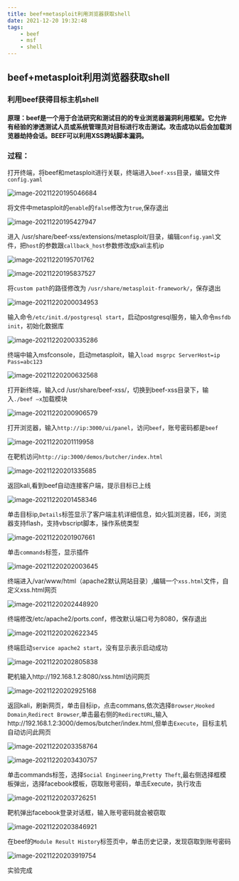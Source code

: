 ```yaml
---
title: beef+metasploit利用浏览器获取shell
date: 2021-12-20 19:32:48
tags: 
    - beef
    - msf
    - shell
---
```


## beef+metasploit利用浏览器获取shell

### 利用beef获得目标主机shell

#### 原理：beef是一个用于合法研究和测试目的的专业浏览器漏洞利用框架。它允许有经验的渗透测试人员或系统管理员对目标进行攻击测试。攻击成功以后会加载浏览器劫持会话。BEEF可以利用XSS跨站脚本漏洞。

### 过程：

打开终端，将beef和metasploit进行关联，终端进入`beef-xss`目录，编辑文件`config.yaml`

![image-20211220195046684](https://121.5.125.62:88/image/beef-metasploit利用浏览器获取shell/image-20211220195046684.png)

将文件中metasploit的`enable`的`false`修改为`true`,保存退出

![image-20211220195427947](https://121.5.125.62:88/image/beef-metasploit利用浏览器获取shell/image-20211220195427947.png)

进入 /usr/share/beef-xss/extensions/metasploit/目录，编辑`config.yaml`文件，把`host`的参数跟`callback_host`参数修改成kali主机ip

![image-20211220195701762](https://121.5.125.62:88/image/beef-metasploit利用浏览器获取shell/image-20211220195701762.png)

![image-20211220195837527](https://121.5.125.62:88/image/beef-metasploit利用浏览器获取shell/image-20211220195837527.png)

将`custom path`的路径修改为 `/usr/share/metasploit-framework/`，保存退出

![image-20211220200034953](https://121.5.125.62:88/image/beef-metasploit利用浏览器获取shell/image-20211220200034953.png)

输入命令`/etc/init.d/postgresql start`，启动postgresql服务，输入命令`msfdb init`，初始化数据库

![image-20211220200335286](https://121.5.125.62:88/image/beef-metasploit利用浏览器获取shell/image-20211220200335286.png)

终端中输入msfconsole，启动metasploit，输入`load msgrpc ServerHost=ip Pass=abc123`

![image-20211220200632568](https://121.5.125.62:88/image/beef-metasploit利用浏览器获取shell/image-20211220200632568.png)

打开新终端，输入cd /usr/share/beef-xss/，切换到beef-xss目录下，输入`./beef –x`加载模块

![image-20211220200906579](https://121.5.125.62:88/image/beef-metasploit利用浏览器获取shell/image-20211220200906579.png)

打开浏览器，输入`http://ip:3000/ui/panel`，访问`beef`，账号密码都是`beef`

![image-20211220201119958](https://121.5.125.62:88/image/beef-metasploit利用浏览器获取shell/image-20211220201119958.png)

在靶机访问`http://ip:3000/demos/butcher/index.html`

![image-20211220201335685](https://121.5.125.62:88/image/beef-metasploit利用浏览器获取shell/image-20211220201335685.png)

返回kali,看到beef自动连接客户端，提示目标已上线

![image-20211220201458346](https://121.5.125.62:88/image/beef-metasploit利用浏览器获取shell/image-20211220201458346.png)

单击目标ip,`Details`标签显示了客户端主机详细信息，如火狐浏览器，IE6，浏览器支持flash，支持vbscript脚本，操作系统类型

![image-20211220201907661](https://121.5.125.62:88/image/beef-metasploit利用浏览器获取shell/image-20211220201907661.png)

单击`commands`标签，显示插件

![image-20211220202003645](https://121.5.125.62:88/image/beef-metasploit利用浏览器获取shell/image-20211220202003645.png)

终端进入/var/www/html（apache2默认网站目录）,编辑一个`xss.html`文件，自定义xss.html网页

![image-20211220202448920](https://121.5.125.62:88/image/beef-metasploit利用浏览器获取shell/image-20211220202448920.png)

终端修改/etc/apache2/ports.conf，修改默认端口号为8080，保存退出

![image-20211220202622345](https://121.5.125.62:88/image/beef-metasploit利用浏览器获取shell/image-20211220202622345.png)

终端启动`service apache2 start`，没有显示表示启动成功

![image-20211220202805838](https://121.5.125.62:88/image/beef-metasploit利用浏览器获取shell/image-20211220202805838.png)

靶机输入http://192.168.1.2:8080/xss.html访问网页

![image-20211220202925168](https://121.5.125.62:88/image/beef-metasploit利用浏览器获取shell/image-20211220202925168.png)

返回kali，刷新网页，单击目标ip，点击commans,依次选择`Browser`,`Hooked Domain`,`Redirect Browser`,单击最右侧的`RedirectURL`,输入http://192.168.1.2:3000/demos/butcher/index.html,但单击`Execute`，目标主机自动访问此网页

![image-20211220203358764](https://121.5.125.62:88/image/beef-metasploit利用浏览器获取shell/image-20211220203358764.png)

![image-20211220203430757](https://121.5.125.62:88/image/beef-metasploit利用浏览器获取shell/image-20211220203430757.png)

单击commands标签，选择`Social Engineering`,`Pretty Theft`,最右侧选择框模板弹出，选择facebook模板，窃取账号密码，单击Execute，执行攻击

![image-20211220203726251](https://121.5.125.62:88/image/beef-metasploit利用浏览器获取shell/image-20211220203726251.png)

靶机弹出facebook登录对话框，输入账号密码就会被窃取

![image-20211220203846921](https://121.5.125.62:88/image/beef-metasploit利用浏览器获取shell/image-20211220203846921.png)

在beef的`Module Result History`标签页中，单击历史记录，发现窃取到账号密码

![image-20211220203919754](https://121.5.125.62:88/image/beef-metasploit利用浏览器获取shell/image-20211220203919754.png)

实验完成
